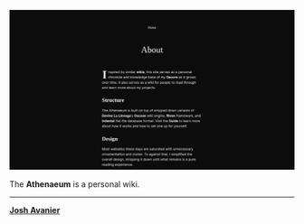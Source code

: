 [![Screenshot](screenshot.png)](https://joshavanier.github.io/#home)

The **Athenaeum** is a personal wiki.

---

**[Josh Avanier](https://joshavanier.github.io)**
